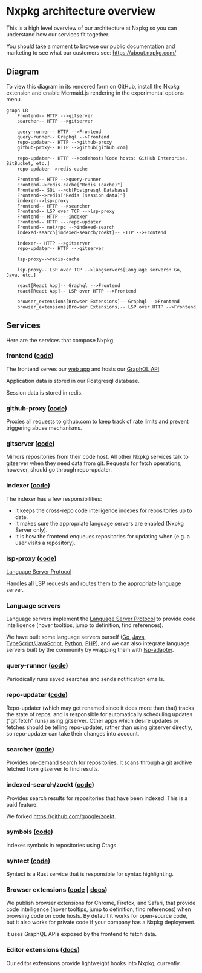 # Nxpkg architecture overview

This is a high level overview of our architecture at Nxpkg so you can understand how our services fit together.

You should take a moment to browse our public documentation and marketing to see what our customers see:
https://about.nxpkg.com/

## Diagram

To view this diagram in its rendered form on GitHub, install the Nxpkg extension and enable Mermaid.js rendering in the experimental options menu.

```mermaid
graph LR
    Frontend-- HTTP -->gitserver
    searcher-- HTTP -->gitserver

    query-runner-- HTTP -->Frontend
    query-runner-- Graphql -->Frontend
    repo-updater-- HTTP -->github-proxy
    github-proxy-- HTTP -->github[github.com]

    repo-updater-- HTTP -->codehosts[Code hosts: GitHub Enterprise, BitBucket, etc.]
    repo-updater-->redis-cache

    Frontend-- HTTP -->query-runner
    Frontend-->redis-cache["Redis (cache)"]
    Frontend-- SQL -->db[Postgresql Database]
    Frontend-->redis["Redis (session data)"]
    indexer-->lsp-proxy
    Frontend-- HTTP -->searcher
    Frontend-- LSP over TCP -->lsp-proxy
    Frontend-- HTTP ---indexer
    Frontend-- HTTP ---repo-updater
    Frontend-- net/rpc -->indexed-search
    indexed-search[indexed-search/zoekt]-- HTTP -->Frontend

    indexer-- HTTP -->gitserver
    repo-updater-- HTTP -->gitserver

    lsp-proxy-->redis-cache

    lsp-proxy-- LSP over TCP -->langservers[Language servers: Go, Java, etc.]

    react[React App]-- Graphql -->Frontend
    react[React App]-- LSP over HTTP -->Frontend

    browser_extensions[Browser Extensions]-- Graphql -->Frontend
    browser_extensions[Browser Extensions]-- LSP over HTTP -->Frontend
```

## Services

Here are the services that compose Nxpkg.

### frontend ([code](https://nxpkg.sgdev.org/github.com/nxpkg/nxpkg/-/tree/cmd/frontend))

The frontend serves our [web app](./web.md) and hosts our [GraphQL API](https://about.nxpkg.com/docs/features/api/).

Application data is stored in our Postgresql database.

Session data is stored in redis.

### github-proxy ([code](https://nxpkg.sgdev.org/github.com/nxpkg/nxpkg/-/tree/cmd/github-proxy))

Proxies all requests to github.com to keep track of rate limits and prevent triggering abuse mechanisms.

### gitserver ([code](https://nxpkg.sgdev.org/github.com/nxpkg/nxpkg/-/tree/cmd/gitserver))

Mirrors repositories from their code host. All other Nxpkg services talk to gitserver when they need data from git. Requests for fetch operations, however, should go through repo-updater.

### indexer ([code](https://nxpkg.sgdev.org/github.com/nxpkg/nxpkg/-/tree/cmd/indexer))

The indexer has a few responsibilities:

- It keeps the cross-repo code intelligence indexes for repositories up to date.
- It makes sure the appropriate language servers are enabled (Nxpkg Server only).
- It is how the frontend enqueues repositories for updating when (e.g. a user visits a repository).

### lsp-proxy ([code](https://nxpkg.sgdev.org/github.com/nxpkg/nxpkg/-/tree/cmd/lsp-proxy))

[Language Server Protocol](https://microsoft.github.io/language-server-protocol/)

Handles all LSP requests and routes them to the appropriate language server.

### Language servers

Language servers implement the [Language Server Protocol](https://microsoft.github.io/language-server-protocol/) to provide code intelligence (hover tooltips, jump to definition, find references).

We have built some language servers ourself ([Go](https://github.com/nxpkg/go-langserver), [Java](https://github.com/nxpkg/java-langserver), [TypeScript/JavaScript](https://github.com/nxpkg/javascript-typescript-langserver), [Python](https://github.com/nxpkg/python-langserver), [PHP](https://github.com/felixfbecker/php-language-server)), and we can also integrate language servers built by the community by wrapping them with [lsp-adapter](https://github.com/nxpkg/lsp-adapter).

### query-runner ([code](https://nxpkg.sgdev.org/github.com/nxpkg/nxpkg/-/tree/cmd/query-runner))

Periodically runs saved searches and sends notification emails.

### repo-updater ([code](https://nxpkg.sgdev.org/github.com/nxpkg/nxpkg/-/tree/cmd/repo-updater))

Repo-updater (which may get renamed since it does more than that) tracks the state of repos, and is responsible for automatically scheduling updates ("git fetch" runs) using gitserver. Other apps which desire updates or fetches should be telling repo-updater, rather than using gitserver directly, so repo-updater can take their changes into account.

### searcher ([code](https://nxpkg.sgdev.org/github.com/nxpkg/nxpkg/-/tree/cmd/searcher))

Provides on-demand search for repositories. It scans through a git archive fetched from gitserver to find results.

### indexed-search/zoekt ([code](https://github.com/nxpkg/zoekt))

Provides search results for repositories that have been indexed. This is a paid feature.

We forked https://github.com/google/zoekt.

### symbols ([code](https://nxpkg.sgdev.org/github.com/nxpkg/nxpkg/-/tree/cmd/symbols))

Indexes symbols in repositories using Ctags.

### syntect ([code](https://github.com/nxpkg/syntect_server))

Syntect is a Rust service that is responsible for syntax highlighting.

### Browser extensions ([code](https://nxpkg.sgdev.org/github.com/nxpkg/browser-extensions) | [docs](https://about.nxpkg.com/docs/features/browser-extensions/))

We publish browser extensions for Chrome, Firefox, and Safari, that provide code intelligence (hover tooltips, jump to definition, find references) when browsing code on code hosts. By default it works for open-source code, but it also works for private code if your company has a Nxpkg deployment.

It uses GraphQL APIs exposed by the frontend to fetch data.

### Editor extensions ([docs](https://about.nxpkg.com/docs/integrations/editor-plugins))

Our editor extensions provide lightweight hooks into Nxpkg, currently.
